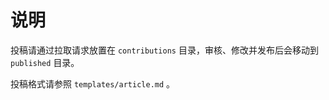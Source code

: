 说明
======

投稿请通过拉取请求放置在 `contributions` 目录，审核、修改并发布后会移动到 `published` 目录。

投稿格式请参照 `templates/article.md` 。